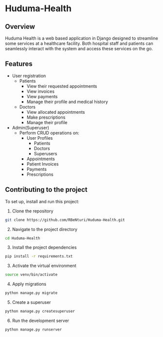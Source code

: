 # Huduma-Health
## Overview
Huduma Health is a web based application in Django designed to streamline some services at a healthcare facility. Both hospital staff and patients can seamlessly interact with the system and access these services on the go.
## Features
- User registration
  - Patients
      - View their requested appointments
      - View invoices
      - View payments
      - Manage their profile and medical history
  - Doctors
      - View allocated appointments
      - Make prescriptions
      - Manage their profile
- Admin(Superuser)
  - Perform CRUD operations on:
    - User Profiles
      - Patients
      - Doctors
      - Superusers
    - Appointments
    - Patient Invoices
    - Payments
    - Prescriptions
## Contributing to the project
To set up, install and run this project:
1. Clone the repository
```bash
git clone https://github.com/RBeNturi/Huduma-Health.git
```
2. Navigate to the project directory
```bash
cd Huduma-Health
```
3. Install the project dependencies
```bash
pip install -r requirements.txt
```
3. Activate the virtual environment
```bash
source venv/bin/activate
```
4. Apply migrations
```bash
python manage.py migrate
```
5. Create a superuser
```bash
python manage.py createsuperuser
```
6. Run the development server
```bash
python manage.py runserver
```
